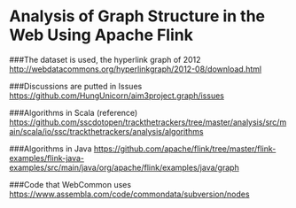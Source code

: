 Analysis of Graph Structure in the Web Using Apache Flink
=================
###The dataset is used, the hyperlink graph of 2012
http://webdatacommons.org/hyperlinkgraph/2012-08/download.html

###Discussions are putted in Issues
https://github.com/HungUnicorn/aim3project.graph/issues

###Algorithms in Scala (reference)
https://github.com/sscdotopen/trackthetrackers/tree/master/analysis/src/main/scala/io/ssc/trackthetrackers/analysis/algorithms

###Algorithms in Java
https://github.com/apache/flink/tree/master/flink-examples/flink-java-examples/src/main/java/org/apache/flink/examples/java/graph

###Code that WebCommon uses
https://www.assembla.com/code/commondata/subversion/nodes

